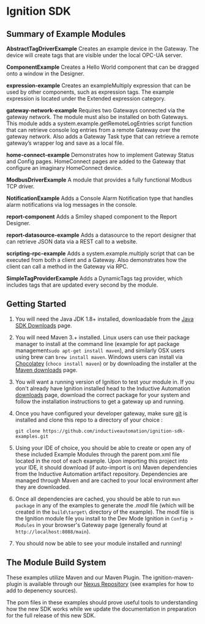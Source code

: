 # Ignition SDK

## Summary of Example Modules
**AbstractTagDriverExample**
Creates an example device in the Gateway. The device will create tags that are visible under the local OPC-UA server.

**ComponentExample**
Creates a Hello World component that can be dragged onto a window in the Designer.

**expression-example**
Creates an exampleMultiply expression that can be used by other components, such as expression tags. The example expression is located under the Extended expression category.

**gateway-network-example**
Requires two Gateways connected via the gateway network. The module must also be installed on both Gateways. This module adds a system.example.getRemoteLogEntries script function that can retrieve console log entries from a remote Gateway over the gateway network. Also adds a Gateway Task type that can retrieve a remote gateway’s wrapper log and save as a local file.

**home-connect-example**
Demonstrates how to implement Gateway Status and Config pages. HomeConnect pages are added to the Gateway that configure an imaginary HomeConnect device. 

**ModbusDriverExample**
A module that provides a fully functional Modbus TCP driver.

**NotificationExample**
Adds a Console Alarm Notification type that handles alarm notifications via log messages in the console.

**report-component**
Adds a Smiley shaped component to the Report Designer.

**report-datasource-example**
Adds a datasource to the report designer that can retrieve JSON data via a REST call to a website.

**scripting-rpc-example**
Adds a system.example.multiply script that can be executed from both a client and a Gateway. Also demonstrates how the client can call a method in the Gateway via RPC.

**SimpleTagProviderExample**
Adds a DynamicTags tag provider, which includes tags that are updated every second by the module.


## Getting Started

1. You will need the Java JDK 1.8+ installed, downloadable from the [Java SDK Downloads](http://www.oracle.com/technetwork/java/javase/downloads/index-jsp-138363.html) page.

2. You will need Maven 3.+ installed.  Linux users can use their package manager to install at the command line (example for apt package management`sudo apt-get install maven`), and similarly OSX users using brew can `brew install maven`.  Windows users can install via [Chocolatey](https://chocolatey.org/) (`choco install maven`) or by downloading the installer at the [Maven downloads](http://maven.apache.org/download.cgi_) page.

1. You will want a running version of Ignition to test your module in.  If you don't already have Ignition installed head to the Inductive Automation [downloads](https://www.inductiveautomation.com/downloads/) page, download the correct package for your system and follow the installation instructions to get a gateway up and running.  

3. Once you have configured your developer gateway, make sure [git](https://git-scm.com/downloads) is installed and clone this repo to a directory of your choice :

    ```git clone https://github.com/inductiveautomation/ignition-sdk-examples.git```

4. Using your IDE of choice, you should be able to create or open any of these included Example Modules through the parent pom.xml file located in the root of each example.  Upon importing this project into your IDE, it should download (if auto-import is on) Maven dependencies from the Inductive Automation artifact repository. Dependencies are managed through Maven and are cached to your local environment after they are downloaded.

5. Once all dependencies are cached, you should be able to run `mvn package` in any of the examples to generate the *.modl* file (which will be created in the `build\target\` directory of the example).  The modl file is the Ignition module file you install to the Dev Mode Ignition in `Config > Modules` in your browser's Gateway page (generally found at `http://localhost:8088/main`).

6. You should now be able to see your module installed and running!

## The Module Build System

These examples utilize Maven and our Maven Plugin.  The ignition-maven-plugin is available through our [Nexus Repository](https://nexus.inductiveautomation.com/repository/inductiveautomation-releases/) (see examples for how to add to depenency sources).  

The pom files in these examples should prove useful tools to understanding how the new SDK works while we update the documentation in preparation for the full release of this new SDK.  
